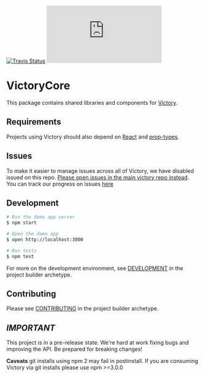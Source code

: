 [![Travis Status][trav_img]][trav_site]
![](https://badge-size.herokuapp.com/FormidableLabs/victory-core/master/dist/victory-core.min.js?compression=gzip)

VictoryCore
============

This package contains shared libraries and components for [Victory][].

## Requirements
Projects using Victory should also depend on [React][] and [prop-types][].

## Issues
To make it easier to manage issues across all of Victory, we have disabled issued on this repo. [Please open issues in the main victory repo instead](https://github.com/FormidableLabs/victory/issues). You can track our progress on issues [here](https://github.com/FormidableLabs/victory/projects/1)


## Development

```sh
# Run the demo app server
$ npm start

# Open the demo app
$ open http://localhost:3000

# Run tests
$ npm test
```
For more on the development environment, see [DEVELOPMENT](https://github.com/FormidableLabs/builder-victory-component-dev/blob/master/DEVELOPMENT.md) in the project builder archetype.

## Contributing

Please see [CONTRIBUTING](https://github.com/FormidableLabs/builder-victory-component-dev/blob/master/CONTRIBUTING.md) in the project builder archetype.

[Victory]: https://github.com/FormidableLabs/victory
[React]: https://facebook.github.io/react/
[prop-types]: https://github.com/reactjs/prop-types
[trav_img]: https://api.travis-ci.org/FormidableLabs/victory-core.svg
[trav_site]: https://travis-ci.org/FormidableLabs/victory-core

## _IMPORTANT_

This project is in a pre-release state. We're hard at work fixing bugs and improving the API. Be prepared for breaking changes!

**Caveats** git installs using npm 2 may fail in postinstall. If you are consuming Victory via git installs please use npm >=3.0.0
